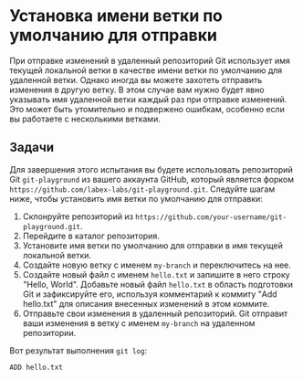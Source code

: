 # Установка имени ветки по умолчанию для отправки

При отправке изменений в удаленный репозиторий Git использует имя текущей локальной ветки в качестве имени ветки по умолчанию для удаленной ветки. Однако иногда вы можете захотеть отправить изменения в другую ветку. В этом случае вам нужно будет явно указывать имя удаленной ветки каждый раз при отправке изменений. Это может быть утомительно и подвержено ошибкам, особенно если вы работаете с несколькими ветками.

## Задачи

Для завершения этого испытания вы будете использовать репозиторий Git `git-playground` из вашего аккаунта GitHub, который является форком `https://github.com/labex-labs/git-playground.git`. Следуйте шагам ниже, чтобы установить имя ветки по умолчанию для отправки:

1. Склонруйте репозиторий из `https://github.com/your-username/git-playground.git`.
2. Перейдите в каталог репозитория.
3. Установите имя ветки по умолчанию для отправки в имя текущей локальной ветки.
4. Создайте новую ветку с именем `my-branch` и переключитесь на нее.
5. Создайте новый файл с именем `hello.txt` и запишите в него строку "Hello, World". Добавьте новый файл `hello.txt` в область подготовки Git и зафиксируйте его, используя комментарий к коммиту "Add hello.txt" для описания внесенных изменений в этом коммите.
6. Отправьте свои изменения в удаленный репозиторий. Git отправит ваши изменения в ветку с именем `my-branch` на удаленном репозитории.

Вот результат выполнения `git log`:

```shell
ADD hello.txt
```
